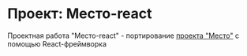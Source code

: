 # Проект: Место-react

Проектная работа "Место-react" - портирование [проекта "Место"](https://github.com/Buktopy/mesto) с помощью React-фреймворка

